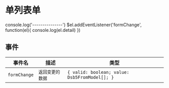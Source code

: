 # 单列表单

<dsb5-webcomponent-show>
    <dsb5-function-params>
    <ds-script>
    console.log('---------------')
      $el.addEventListener('formChange', function(el){
        console.log(el.detail)
      })
   </ds-script>
    </dsb5-function-params>
</dsb5-webcomponent-show>


## 事件
|   事件名   |      描述      |                    类型                     |
|------------|----------------|---------------------------------------------|
|`formChange`|`返回变更的数据`|`{ valid: boolean; value: Dsb5FromModel[]; }`|
